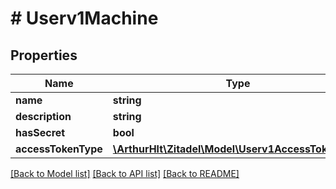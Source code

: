 # # Userv1Machine

## Properties

Name | Type | Description | Notes
------------ | ------------- | ------------- | -------------
**name** | **string** |  | [optional]
**description** | **string** |  | [optional]
**hasSecret** | **bool** |  | [optional]
**accessTokenType** | [**\ArthurHlt\Zitadel\Model\Userv1AccessTokenType**](Userv1AccessTokenType.md) |  | [optional]

[[Back to Model list]](../../README.md#models) [[Back to API list]](../../README.md#endpoints) [[Back to README]](../../README.md)
